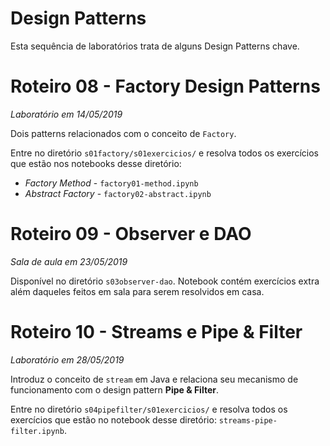 # Design Patterns

Esta sequência de laboratórios trata de alguns Design Patterns chave.

# Roteiro 08 - Factory Design Patterns
*Laboratório em 14/05/2019*

Dois patterns relacionados com o conceito de `Factory`.

Entre no diretório `s01factory/s01exercicios/` e resolva todos os exercícios que estão nos notebooks desse diretório:
* *Factory Method* - `factory01-method.ipynb`
* *Abstract Factory* - `factory02-abstract.ipynb`

# Roteiro 09 - Observer e DAO
*Sala de aula em 23/05/2019*

Disponível no diretório `s03observer-dao`. Notebook contém exercícios extra além daqueles feitos em sala para serem resolvidos em casa.

# Roteiro 10 - Streams e Pipe & Filter
*Laboratório em 28/05/2019*

Introduz o conceito de `stream` em Java e relaciona seu mecanismo de funcionamento com o design pattern **Pipe & Filter**.

Entre no diretório `s04pipefilter/s01exercicios/` e resolva todos os exercícios que estão no notebook desse diretório: `streams-pipe-filter.ipynb`.
